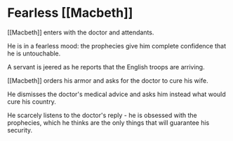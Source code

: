 # Fearless [[Macbeth]]

[[Macbeth]] enters with the doctor and attendants.

He is in a fearless mood: the prophecies give him complete confidence that he is untouchable.

A servant is jeered as he reports that the English troops are arriving.

[[Macbeth]] orders his armor and asks for the doctor to cure his wife.

He dismisses the doctor's medical advice and asks him instead what would cure his country.

He scarcely listens to the doctor's reply - he is obsessed with the prophecies, which he thinks are the only things that will guarantee his security.